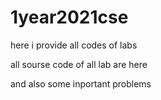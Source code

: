 # 1year2021cse
here i provide all codes of labs

all sourse code of all lab are here 

and also some inportant problems
